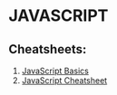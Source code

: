 # JAVASCRIPT

## Cheatsheets:

1. [JavaScript Basics](./javascript.pdf)
2. [JavaScript Cheatsheet](./Javascript_cheatsheet.pdf)